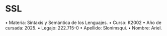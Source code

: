 # SSL

• Materia: Sintaxis y Semántica de los Lenguajes.
• Curso: K2002
• Año de cursada: 2025.
• Legajo: 222.715-0
• Apellido: Slonimsqui.
• Nombre: Ariel.

